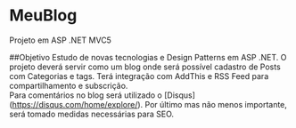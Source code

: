 # MeuBlog
Projeto em ASP .NET  MVC5 

##Objetivo
Estudo de novas tecnologias e Design Patterns em ASP .NET.
O projeto deverá servir como um blog onde será possível cadastro de Posts com  Categorias e tags.
Terá integração com   AddThis e RSS Feed para compartilhamento e subscrição.  
Para comentários no blog será utilizado o [Disqus] (https://disqus.com/home/explore/).
Por último mas não menos importante, será tomado medidas necessárias para SEO.

